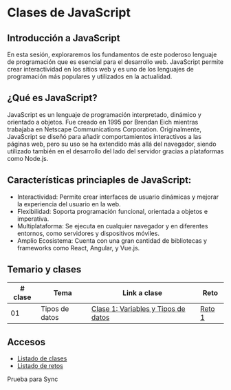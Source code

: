 # Clases de JavaScript

## Introducción a JavaScript

En esta sesión, exploraremos los fundamentos de este poderoso lenguaje de programación que es esencial para el desarrollo web. JavaScript permite crear interactividad en los sitios web y es uno de los lenguajes de programación más populares y utilizados en la actualidad.

## ¿Qué es JavaScript?

JavaScript es un lenguaje de programación interpretado, dinámico y orientado a objetos. Fue creado en 1995 por Brendan Eich mientras trabajaba en Netscape Communications Corporation. Originalmente, JavaScript se diseñó para añadir comportamientos interactivos a las páginas web, pero su uso se ha extendido más allá del navegador, siendo utilizado también en el desarrollo del lado del servidor gracias a plataformas como Node.js.

## Características princiaples de JavaScript:

- Interactividad: Permite crear interfaces de usuario dinámicas y mejorar la experiencia del usuario en la web.
- Flexibilidad: Soporta programación funcional, orientada a objetos e imperativa.
- Multiplataforma: Se ejecuta en cualquier navegador y en diferentes entornos, como servidores y dispositivos móviles.
- Amplio Ecosistema: Cuenta con una gran cantidad de bibliotecas y frameworks como React, Angular, y Vue.js.

## Temario y clases

| # clase | Tema           | Link a clase                                                                     | Reto                                              |
| ------- | -------------- | -------------------------------------------------------------------------------- | ------------------------------------------------- |
| 01      | Tipos de datos | [Clase 1: Variables y Tipos de datos](/clases/clase-01-tipos-de-datos/README.md) | [Reto 1](/retos/reto-01-tipos-de-datos/README.md) |

## Accesos

- [Listado de clases](/clases/README.md)
- [Listado de retos](/retos/README.md)

Prueba para Sync

